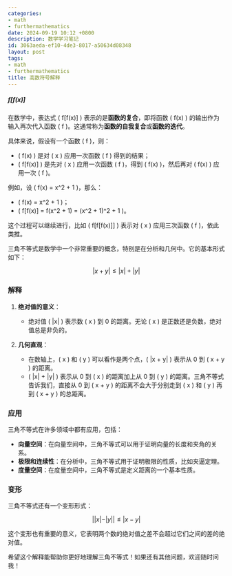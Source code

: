 ```yaml
---
categories:
- math
- furthermathematics
date: 2024-09-19 10:12 +0800
description: 数学学习笔记
id: 3063aeda-ef10-4de3-8017-a50634d08348
layout: post
tags:
- math
- furthermathematics
title: 高数符号解释
---
```


##### f[f(x)]

在数学中，表达式 \( f[f(x)] \) 表示的是**函数的复合**，即将函数 \( f(x) \) 的输出作为输入再次代入函数 \( f \)。这通常称为**函数的自我复合**或**函数的迭代**。

具体来说，假设有一个函数 \( f \)，则：
- \( f(x) \) 是对 \( x \) 应用一次函数 \( f \) 得到的结果；
- \( f[f(x)] \) 是先对 \( x \) 应用一次函数 \( f \)，得到 \( f(x) \)，然后再对 \( f(x) \) 应用一次 \( f \)。

例如，设 \( f(x) = x^2 + 1 \)，那么：
- \( f(x) = x^2 + 1 \)；
- \( f[f(x)] = f(x^2 + 1) = (x^2 + 1)^2 + 1 \)。

这个过程可以继续进行，比如 \( f[f[f(x)]] \) 表示对 \( x \) 应用三次函数 \( f \)，依此类推。



三角不等式是数学中一个非常重要的概念，特别是在分析和几何中。它的基本形式如下：

$$
|x + y| \leq |x| + |y|
$$

### 解释

1. **绝对值的意义**：
   - 绝对值 \( |x| \) 表示数 \( x \) 到 0 的距离。无论 \( x \) 是正数还是负数，绝对值总是非负的。

2. **几何直观**：
   - 在数轴上，\( x \) 和 \( y \) 可以看作是两个点，\( |x + y| \) 表示从 0 到 \( x + y \) 的距离。
   - \( |x| + |y| \) 表示从 0 到 \( x \) 的距离加上从 0 到 \( y \) 的距离。三角不等式告诉我们，直接从 0 到 \( x + y \) 的距离不会大于分别走到 \( x \) 和 \( y \) 再到 \( x + y \) 的总距离。

### 应用

三角不等式在许多领域中都有应用，包括：

- **向量空间**：在向量空间中，三角不等式可以用于证明向量的长度和夹角的关系。
- **极限和连续性**：在分析中，三角不等式用于证明极限的性质，比如夹逼定理。
- **度量空间**：在度量空间中，三角不等式是定义距离的一个基本性质。

### 变形

三角不等式还有一个变形形式：

$$
||x| - |y|| \leq |x - y|
$$

这个变形也有重要的意义，它表明两个数的绝对值之差不会超过它们之间的差的绝对值。

希望这个解释能帮助你更好地理解三角不等式！如果还有其他问题，欢迎随时问我！